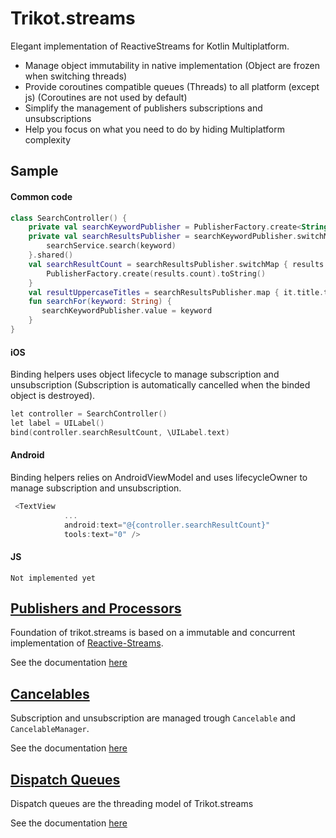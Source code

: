 # Trikot.streams

Elegant implementation of ReactiveStreams for Kotlin Multiplatform.

- Manage object immutability in native implementation (Object are frozen when switching threads)
- Provide coroutines compatible queues (Threads) to all platform (except js) (Coroutines are not used by default)
- Simplify the management of publishers subscriptions and unsubscriptions
- Help you focus on what you need to do by hiding Multiplatform complexity


## Sample
#### Common code
```kotlin
class SearchController() {
    private val searchKeywordPublisher = PublisherFactory.create<String>("keyword")
    private val searchResultsPublisher = searchKeywordPublisher.switchMap { keyword ->
        searchService.search(keyword)
    }.shared()
    val searchResultCount = searchResultsPublisher.switchMap { results ->
        PublisherFactory.create(results.count).toString()
    }
    val resultUppercaseTitles = searchResultsPublisher.map { it.title.toUpperCase() }
    fun searchFor(keyword: String) {
       searchKeywordPublisher.value = keyword 
    }
}
```

#### iOS
Binding helpers uses object lifecycle to manage subscription and unsubscription (Subscription is automatically cancelled when the binded object is destroyed).
```kotlin
let controller = SearchController()
let label = UILabel()
bind(controller.searchResultCount, \UILabel.text)
```

#### Android
Binding helpers relies on AndroidViewModel and uses lifecycleOwner to manage subscription and unsubscription. 
```kotlin
 <TextView
            ...
            android:text="@{controller.searchResultCount}"
            tools:text="0" />
```

#### JS
```
Not implemented yet
```

## [Publishers and Processors](./documentation/PUBLISHERS.md)
Foundation of trikot.streams is based on a immutable and concurrent implementation of [Reactive-Streams](https://www.reactive-streams.org/).

See the documentation [here](./documentation/PUBLISHERS.md)

## [Cancelables](./documentation/CANCELABLE.md)
Subscription and unsubscription are managed trough `Cancelable` and `CancelableManager`.

See the documentation [here](./documentation/CANCELABLE.md)

## [Dispatch Queues](./documentation/DISPATCH_QUEUES.md)
Dispatch queues are the threading model of Trikot.streams

See the documentation [here](./documentation/DISPATCH_QUEUES.md)
